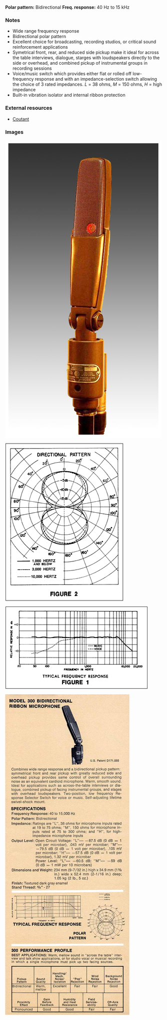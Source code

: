 **Polar pattern:** Bidirectional
**Freq. response:** 40 Hz to 15 kHz

### Notes
- Wide range frequency response
- Bidirectional polar pattern
- Excellent choice for broadcasting, recording studios, or critical sound reinforcement applications
- Symetrical front, rear, and reduced side pickup make it ideal for across the table interviews, dialogue, starges with loudspeakers directly to the side or overhead, and combined pickup of instrumental groups in recording sessions
- Voice/music switch which provides either flat or rolled off low-frequency response and with an impedance-selection switch allowing the choice of 3 rated impedances. *L* = 38 ohms, *M* = 150 ohms, *H* = high impedance
- Built-in vibration isolator and internal ribbon protection

### External resources
- [Coutant](https://www.coutant.org/shure300/index.html)

### Images
![](../images/300a.jpg)

![](../images/300polar.png)

![](../images/300freq.png)

![](../images/300ad.jpg)